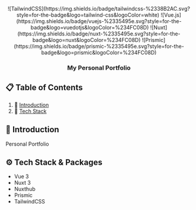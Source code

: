 <div align="center">
  <div>
    ![TailwindCSS](https://img.shields.io/badge/tailwindcss-%2338B2AC.svg?style=for-the-badge&logo=tailwind-css&logoColor=white)
    ![Vue.js](https://img.shields.io/badge/vuejs-%2335495e.svg?style=for-the-badge&logo=vuedotjs&logoColor=%234FC08D)
    ![Nuxt](https://img.shields.io/badge/nuxt-%2335495e.svg?style=for-the-badge&logo=nuxt&logoColor=%234FC08D)
    ![Prismic](https://img.shields.io/badge/prismic-%2335495e.svg?style=for-the-badge&logo=prismic&logoColor=%234FC08D)
  </div>

  <h3 align="center">My Personal Portfolio</h3>
</div>

## 📋 <a name="table">Table of Contents</a>

1. 🚀 [Introduction](#introduction)
2. 🚀 [Tech Stack](#tech-stack)

## <a name="introduction">🤖 Introduction</a>

Personal Portfolio

## <a name="tech-stack">⚙️ Tech Stack & Packages</a>

- Vue 3
- Nuxt 3
- Nuxthub
- Prismic
- TailwindCSS
